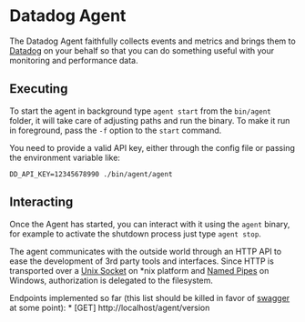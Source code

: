 # Datadog Agent

The Datadog Agent faithfully collects events and metrics and brings
them to [Datadog](https://app.datadoghq.com) on your behalf so that
you can do something useful with your monitoring and performance data.

## Executing
To start the agent in background type `agent start` from the `bin/agent` folder, 
it will take care of adjusting paths and run the binary. To make it run in 
foreground, pass the `-f` option to the `start` command.

You need to provide a valid API key, either through the config file or passing 
the environment variable like:
```
DD_API_KEY=12345678990 ./bin/agent/agent
```

## Interacting
Once the Agent has started, you can interact with it using the `agent` binary, 
for example to activate the shutdown process just type `agent stop`.

The agent communicates with the outside world through an HTTP API to ease the 
development of 3rd party tools and interfaces. Since HTTP is transported over
a [Unix Socket][0] on *nix platform and [Named Pipes][1] on Windows, authorization
is delegated to the filesystem.

Endpoints implemented so far (this list should be killed in favor of [swagger][2] at some point):
    * [GET] http://localhost/agent/version

[0]: https://en.wikipedia.org/wiki/Unix_domain_socket
[1]: https://msdn.microsoft.com/en-us/library/windows/desktop/aa365590.aspx
[2]: http://swagger.io/
